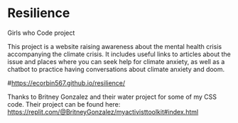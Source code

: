# Resilience
Girls who Code project

This project is a website raising awareness about the mental health crisis accompanying the climate crisis. It includes useful links to articles about the issue and places where you can seek help for climate anxiety, as well as a chatbot to practice having conversations about climate anxiety and doom.

#https://ecorbin567.github.io/resilience/

Thanks to Britney Gonzalez and their water project for some of my CSS code. Their project can be found here: https://replit.com/@BritneyGonzalez/myactivisttoolkit#index.html
